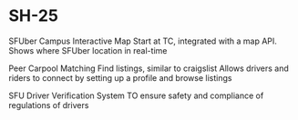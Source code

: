 # SH-25
SFUber
Campus Interactive Map
Start at TC, integrated with a map API. Shows where SFUber location in real-time

Peer Carpool Matching
Find listings, similar to craigslist
Allows drivers and riders to connect by setting up a profile and browse listings

SFU Driver Verification System
TO ensure safety and compliance of regulations of drivers


